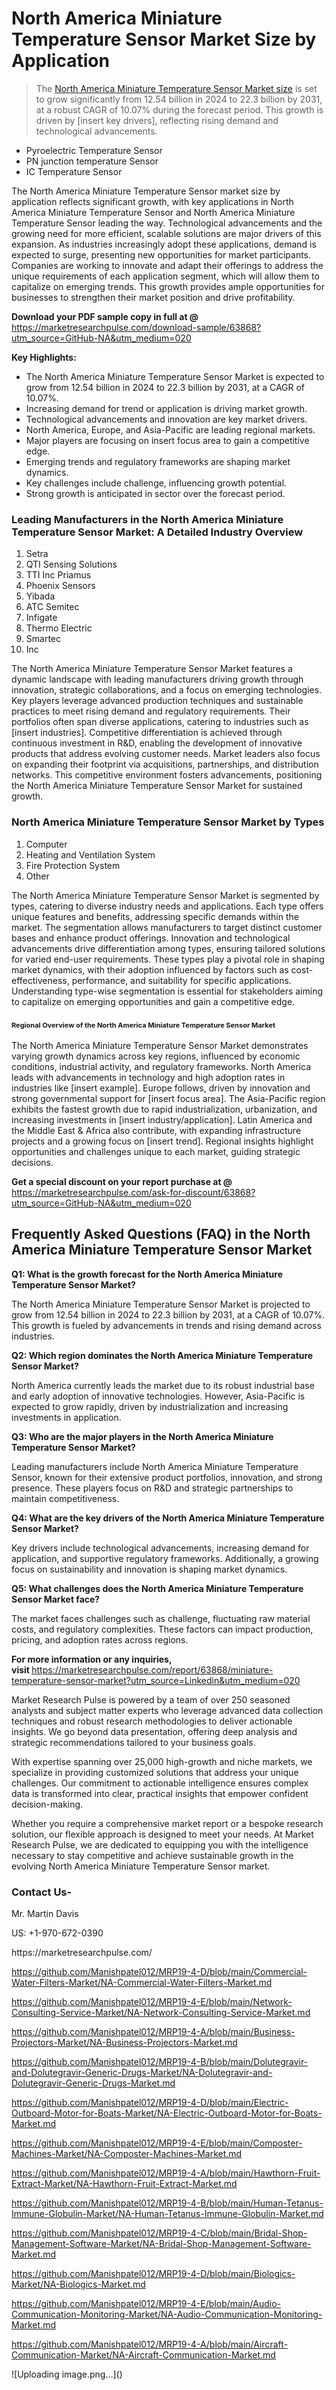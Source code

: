 <h1>North America Miniature Temperature Sensor Market&nbsp;Size by Application</h1><blockquote><p>The <a href="https://marketresearchpulse.com/download-sample/63868?utm_source=GitHub-NA&amp;utm_medium=020">North America Miniature Temperature Sensor Market size</a> is set to grow significantly from 12.54 billion in 2024 to 22.3 billion by 2031, at a robust CAGR of 10.07% during the forecast period. This growth is driven by [insert key drivers], reflecting rising demand and technological advancements.</p></blockquote><ul><li>Pyroelectric Temperature Sensor<li> PN junction temperature Sensor<li> IC Temperature Sensor</li></ul><p>The North America Miniature Temperature Sensor market size by application reflects significant growth, with key applications in North America Miniature Temperature Sensor and North America Miniature Temperature Sensor leading the way. Technological advancements and the growing need for more efficient, scalable solutions are major drivers of this expansion. As industries increasingly adopt these applications, demand is expected to surge, presenting new opportunities for market participants. Companies are working to innovate and adapt their offerings to address the unique requirements of each application segment, which will allow them to capitalize on emerging trends. This growth provides ample opportunities for businesses to strengthen their market position and drive profitability.</p><p><strong>Download your PDF sample copy in full at @ </strong><a href="https://marketresearchpulse.com/download-sample/63868?utm_source=GitHub-NA&amp;utm_medium=020">https://marketresearchpulse.com/download-sample/63868?utm_source=GitHub-NA&amp;utm_medium=020</a></p><p><strong>Key Highlights: </strong></p><ul><li>The North America Miniature Temperature Sensor Market is expected to grow from 12.54 billion in 2024 to 22.3 billion by 2031, at a CAGR of 10.07%.</li><li>Increasing demand for trend or application is driving market growth.</li><li>Technological advancements and innovation are key market drivers.</li><li>North America, Europe, and Asia-Pacific are leading regional markets.</li><li>Major players are focusing on insert focus area to gain a competitive edge.</li><li>Emerging trends and regulatory frameworks are shaping market dynamics.</li><li>Key challenges include challenge, influencing growth potential.</li><li>Strong growth is anticipated in sector over the forecast period.</li></ul><h3>Leading Manufacturers in the North America Miniature Temperature Sensor Market: A Detailed Industry Overview</h3><ol><li>Setra</li><li>QTI Sensing Solutions</li><li>TTI Inc Priamus</li><li>Phoenix Sensors</li><li>Yibada</li><li>ATC Semitec</li><li>Infigate</li><li>Thermo Electric</li><li>Smartec</li><li>Inc</li></ol><div class="flex max-w-full flex-col flex-grow"><div class="min-h-8 text-message flex w-full flex-col items-end gap-2 whitespace-normal break-words [.text-message+&amp;]:mt-5" dir="auto" data-message-author-role="assistant" data-message-id="fd8432e4-4910-450d-b182-61b7bfb0a01f" data-message-model-slug="gpt-4o"><div class="flex w-full flex-col gap-1 empty:hidden first:pt-[3px]"><div class="markdown prose w-full break-words dark:prose-invert light"><p>The North America Miniature Temperature Sensor Market features a dynamic landscape with leading manufacturers driving growth through innovation, strategic collaborations, and a focus on emerging technologies. Key players leverage advanced production techniques and sustainable practices to meet rising demand and regulatory requirements. Their portfolios often span diverse applications, catering to industries such as [insert industries]. Competitive differentiation is achieved through continuous investment in R&amp;D, enabling the development of innovative products that address evolving customer needs. Market leaders also focus on expanding their footprint via acquisitions, partnerships, and distribution networks. This competitive environment fosters advancements, positioning the North America Miniature Temperature Sensor Market for sustained growth.</p></div></div></div></div><h3>North America Miniature Temperature Sensor Market by Types</h3><ol><li>Computer<li> Heating and Ventilation System<li> Fire Protection System<li> Other</li></ol><div class="flex max-w-full flex-col flex-grow"><div class="min-h-8 text-message flex w-full flex-col items-end gap-2 whitespace-normal break-words [.text-message+&amp;]:mt-5" dir="auto" data-message-author-role="assistant" data-message-id="084470be-0bb7-4664-bddf-5156b4f41249" data-message-model-slug="gpt-4o-mini"><div class="flex w-full flex-col gap-1 empty:hidden first:pt-[3px]"><div class="markdown prose w-full break-words dark:prose-invert light"><p>The North America Miniature Temperature Sensor Market is segmented by types, catering to diverse industry needs and applications. Each type offers unique features and benefits, addressing specific demands within the market. The segmentation allows manufacturers to target distinct customer bases and enhance product offerings. Innovation and technological advancements drive differentiation among types, ensuring tailored solutions for varied end-user requirements. These types play a pivotal role in shaping market dynamics, with their adoption influenced by factors such as cost-effectiveness, performance, and suitability for specific applications. Understanding type-wise segmentation is essential for stakeholders aiming to capitalize on emerging opportunities and gain a competitive edge.</p></div></div></div></div><h3><span style="font-size: 11px;">Regional Overview of the North America Miniature Temperature Sensor Market</span></h3><div class="flex max-w-full flex-col flex-grow"><div class="min-h-8 text-message flex w-full flex-col items-end gap-2 whitespace-normal break-words [.text-message+&amp;]:mt-5" dir="auto" data-message-author-role="assistant" data-message-id="e9038762-ce64-4e30-91c9-9bd413514231" data-message-model-slug="gpt-4o-mini"><div class="flex w-full flex-col gap-1 empty:hidden first:pt-[3px]"><div class="markdown prose w-full break-words dark:prose-invert light"><p>The North America Miniature Temperature Sensor Market demonstrates varying growth dynamics across key regions, influenced by economic conditions, industrial activity, and regulatory frameworks. North America leads with advancements in technology and high adoption rates in industries like [insert example]. Europe follows, driven by innovation and strong governmental support for [insert focus area]. The Asia-Pacific region exhibits the fastest growth due to rapid industrialization, urbanization, and increasing investments in [insert industry/application]. Latin America and the Middle East &amp; Africa also contribute, with expanding infrastructure projects and a growing focus on [insert trend]. Regional insights highlight opportunities and challenges unique to each market, guiding strategic decisions.</p></div></div></div></div><p><strong>Get a special discount on your report purchase at @ </strong><a href="https://marketresearchpulse.com/ask-for-discount/63868?utm_source=GitHub-NA&amp;utm_medium=020">https://marketresearchpulse.com/ask-for-discount/63868?utm_source=GitHub-NA&amp;utm_medium=020</a></p><h2>Frequently Asked Questions (FAQ) in the North America Miniature Temperature Sensor Market</h2><p><strong>Q1: What is the growth forecast for the North America Miniature Temperature Sensor Market?</strong></p><p>The North America Miniature Temperature Sensor Market is projected to grow from 12.54 billion in 2024 to 22.3 billion by 2031, at a CAGR of 10.07%. This growth is fueled by advancements in trends and rising demand across industries.</p><p><strong>Q2: Which region dominates the North America Miniature Temperature Sensor Market?</strong></p><p>North America currently leads the market due to its robust industrial base and early adoption of innovative technologies. However, Asia-Pacific is expected to grow rapidly, driven by industrialization and increasing investments in application.</p><p><strong>Q3: Who are the major players in the North America Miniature Temperature Sensor Market?</strong></p><p>Leading manufacturers include North America Miniature Temperature Sensor, known for their extensive product portfolios, innovation, and strong presence. These players focus on R&amp;D and strategic partnerships to maintain competitiveness.</p><p><strong>Q4: What are the key drivers of the North America Miniature Temperature Sensor Market?</strong></p><p>Key drivers include technological advancements, increasing demand for application, and supportive regulatory frameworks. Additionally, a growing focus on sustainability and innovation is shaping market dynamics.</p><p><strong>Q5: What challenges does the North America Miniature Temperature Sensor Market face?</strong></p><p>The market faces challenges such as challenge, fluctuating raw material costs, and regulatory complexities. These factors can impact production, pricing, and adoption rates across regions.</p><p><strong>For more information or any inquiries, visit&nbsp;</strong><a href="https://marketresearchpulse.com/report/63868/miniature-temperature-sensor-market?utm_source=Linkedin&utm_medium=020">https://marketresearchpulse.com/report/63868/miniature-temperature-sensor-market?utm_source=Linkedin&utm_medium=020</a></p><p>Market Research Pulse is powered by a team of over 250 seasoned analysts and subject matter experts who leverage advanced data collection techniques and robust research methodologies to deliver actionable insights. We go beyond data presentation, offering deep analysis and strategic recommendations tailored to your business goals.</p><p>With expertise spanning over 25,000 high-growth and niche markets, we specialize in providing customized solutions that address your unique challenges. Our commitment to actionable intelligence ensures complex data is transformed into clear, practical insights that empower confident decision-making.</p><p>Whether you require a comprehensive market report or a bespoke research solution, our flexible approach is designed to meet your needs. At Market Research Pulse, we are dedicated to equipping you with the intelligence necessary to stay competitive and achieve sustainable growth in the evolving North America Miniature Temperature Sensor market.</p><h3><strong>Contact Us-</strong></h3><p>Mr. Martin Davis</p><p>US: +1-970-672-0390</p><p>https://marketresearchpulse.com/</p><p><a href="https://github.com/Manishpatel012/MRP19-4-D/blob/main/Commercial-Water-Filters-Market/NA-Commercial-Water-Filters-Market.md">https://github.com/Manishpatel012/MRP19-4-D/blob/main/Commercial-Water-Filters-Market/NA-Commercial-Water-Filters-Market.md</a></p><p><a href="https://github.com/Manishpatel012/MRP19-4-E/blob/main/Network-Consulting-Service-Market/NA-Network-Consulting-Service-Market.md">https://github.com/Manishpatel012/MRP19-4-E/blob/main/Network-Consulting-Service-Market/NA-Network-Consulting-Service-Market.md</a></p><p><a href="https://github.com/Manishpatel012/MRP19-4-A/blob/main/Business-Projectors-Market/NA-Business-Projectors-Market.md">https://github.com/Manishpatel012/MRP19-4-A/blob/main/Business-Projectors-Market/NA-Business-Projectors-Market.md</a></p><p><a href="https://github.com/Manishpatel012/MRP19-4-B/blob/main/Dolutegravir-and-Dolutegravir-Generic-Drugs-Market/NA-Dolutegravir-and-Dolutegravir-Generic-Drugs-Market.md">https://github.com/Manishpatel012/MRP19-4-B/blob/main/Dolutegravir-and-Dolutegravir-Generic-Drugs-Market/NA-Dolutegravir-and-Dolutegravir-Generic-Drugs-Market.md</a></p><p><a href="https://github.com/Manishpatel012/MRP19-4-D/blob/main/Electric-Outboard-Motor-for-Boats-Market/NA-Electric-Outboard-Motor-for-Boats-Market.md">https://github.com/Manishpatel012/MRP19-4-D/blob/main/Electric-Outboard-Motor-for-Boats-Market/NA-Electric-Outboard-Motor-for-Boats-Market.md</a></p><p><a href="https://github.com/Manishpatel012/MRP19-4-E/blob/main/Composter-Machines-Market/NA-Composter-Machines-Market.md">https://github.com/Manishpatel012/MRP19-4-E/blob/main/Composter-Machines-Market/NA-Composter-Machines-Market.md</a></p><p><a href="https://github.com/Manishpatel012/MRP19-4-A/blob/main/Hawthorn-Fruit-Extract-Market/NA-Hawthorn-Fruit-Extract-Market.md">https://github.com/Manishpatel012/MRP19-4-A/blob/main/Hawthorn-Fruit-Extract-Market/NA-Hawthorn-Fruit-Extract-Market.md</a></p><p><a href="https://github.com/Manishpatel012/MRP19-4-B/blob/main/Human-Tetanus-Immune-Globulin-Market/NA-Human-Tetanus-Immune-Globulin-Market.md">https://github.com/Manishpatel012/MRP19-4-B/blob/main/Human-Tetanus-Immune-Globulin-Market/NA-Human-Tetanus-Immune-Globulin-Market.md</a></p><p><a href="https://github.com/Manishpatel012/MRP19-4-C/blob/main/Bridal-Shop-Management-Software-Market/NA-Bridal-Shop-Management-Software-Market.md">https://github.com/Manishpatel012/MRP19-4-C/blob/main/Bridal-Shop-Management-Software-Market/NA-Bridal-Shop-Management-Software-Market.md</a></p><p><a href="https://github.com/Manishpatel012/MRP19-4-D/blob/main/Biologics-Market/NA-Biologics-Market.md">https://github.com/Manishpatel012/MRP19-4-D/blob/main/Biologics-Market/NA-Biologics-Market.md</a></p><p><a href="https://github.com/Manishpatel012/MRP19-4-E/blob/main/Audio-Communication-Monitoring-Market/NA-Audio-Communication-Monitoring-Market.md">https://github.com/Manishpatel012/MRP19-4-E/blob/main/Audio-Communication-Monitoring-Market/NA-Audio-Communication-Monitoring-Market.md</a></p><p><a href="https://github.com/Manishpatel012/MRP19-4-A/blob/main/Aircraft-Communication-Market/NA-Aircraft-Communication-Market.md">https://github.com/Manishpatel012/MRP19-4-A/blob/main/Aircraft-Communication-Market/NA-Aircraft-Communication-Market.md</a></p>
![Uploading image.png…]()
